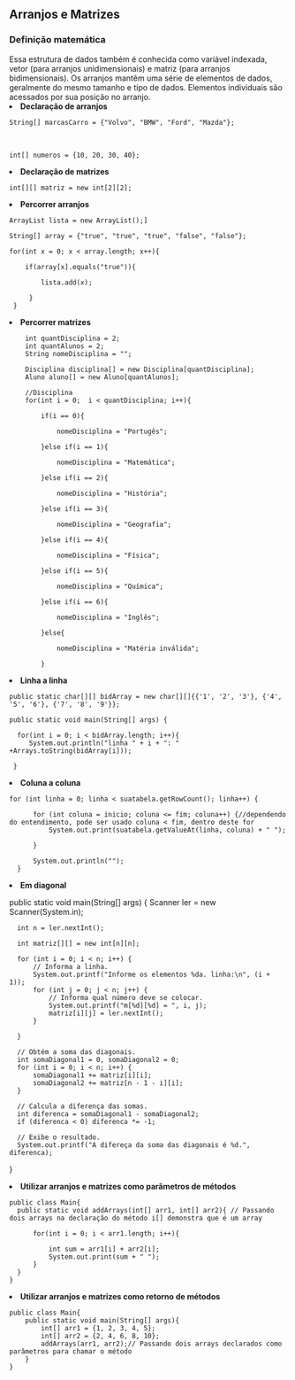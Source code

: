<h2>Arranjos e Matrizes</h2>

<h3>Definição matemática</h3>
Essa estrutura de dados também é conhecida como variável indexada, vetor (para arranjos unidimensionais) e matriz (para arranjos bidimensionais). Os arranjos mantêm uma série de elementos de dados, geralmente do mesmo tamanho e tipo de dados. Elementos individuais são acessados por sua posição no arranjo.

<br>

<li><b>Declaração de arranjos</b></li>

    String[] marcasCarro = {"Volvo", "BMW", "Ford", "Mazda"};

<br>

    int[] numeros = {10, 20, 30, 40};

<li><b>Declaração de matrizes</b></li>

    int[][] matriz = new int[2][2];

<li><b>Percorrer arranjos</b></li>

    ArrayList lista = new ArrayList();]
    
    String[] array = {"true", "true", "true", "false", "false"};
    
    for(int x = 0; x < array.length; x++){
      
        if(array[x].equals("true")){

            lista.add(x);

         }
     }

<li><b>Percorrer matrizes</b></li>

        int quantDisciplina = 2;
        int quantAlunos = 2;
        String nomeDisciplina = "";

        Disciplina disciplina[] = new Disciplina[quantDisciplina];
        Aluno aluno[] = new Aluno[quantAlunos];

        //Disciplina
        for(int i = 0;  i < quantDisciplina; i++){

            if(i == 0){

                nomeDisciplina = "Portugês";

            }else if(i == 1){

                nomeDisciplina = "Matemática";

            }else if(i == 2){

                nomeDisciplina = "História";

            }else if(i == 3){
                
                nomeDisciplina = "Geografia";

            }else if(i == 4){

                nomeDisciplina = "Física";

            }else if(i == 5){

                nomeDisciplina = "Química";
                
            }else if(i == 6){
                
                nomeDisciplina = "Inglês";

            }else{

                nomeDisciplina = "Matéria inválida";

            }


<li><b>Linha a linha</b></li>

    public static char[][] bidArray = new char[][]{{'1', '2', '3'}, {'4', '5', '6'}, {'7', '8', '9'}};

    public static void main(String[] args) {
  
      for(int i = 0; i < bidArray.length; i++){            
         System.out.println("linha " + i + ": " +Arrays.toString(bidArray[i]));
         
     }

<li><b>Coluna a coluna</b></li>

    for (int linha = 0; linha < suatabela.getRowCount(); linha++) {
          
          for (int coluna = inicio; coluna <= fim; coluna++) {//dependendo do entendimento, pode ser usado coluna < fim, dentro deste for
              System.out.print(suatabela.getValueAt(linha, coluna) + " ");
              
          }
          
          System.out.println("");
      }


<li><b>Em diagonal</b></li>

   public static void main(String[] args) {
      Scanner ler = new Scanner(System.in);

      int n = ler.nextInt();

      int matriz[][] = new int[n][n];

      for (int i = 0; i < n; i++) {
          // Informa a linha.
          System.out.printf("Informe os elementos %da. linha:\n", (i + 1));
          for (int j = 0; j < n; j++) {
              // Informa qual número deve se colocar.
              System.out.printf("m[%d][%d] = ", i, j);
              matriz[i][j] = ler.nextInt();
          }
          
      }

      // Obtém a soma das diagonais.
      int somaDiagonal1 = 0, somaDiagonal2 = 0;
      for (int i = 0; i < n; i++) {
          somaDiagonal1 += matriz[i][i];
          somaDiagonal2 += matriz[n - 1 - i][i];
      }

      // Calcula a diferença das somas.
      int diferenca = somaDiagonal1 - somaDiagonal2;
      if (diferenca < 0) diferenca *= -1;

      // Exibe o resultado.
      System.out.printf("A difereça da soma das diagonais é %d.", diferenca);
  }


<li><b>Utilizar arranjos e matrizes como parâmetros de métodos</b></li>

    public class Main{
      public static void addArrays(int[] arr1, int[] arr2){ // Passando dois arrays na declaração do método i[] demonstra que é um array
      
          for(int i = 0; i < arr1.length; i++){
          
              int sum = arr1[i] + arr2[i];
              System.out.print(sum + " ");
          }
      }
    }

<li><b>Utilizar arranjos e matrizes como retorno de métodos</b></li>

    public class Main{
        public static void main(String[] args){
            int[] arr1 = {1, 2, 3, 4, 5};
            int[] arr2 = {2, 4, 6, 8, 10};
            addArrays(arr1, arr2);// Passando dois arrays declarados como parâmetros para chamar o método
        }
    }
